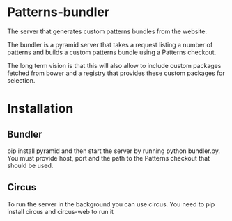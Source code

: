 # Patterns-bundler

The server that generates custom patterns bundles from the website.

The bundler is a pyramid server that takes a request listing a number of 
patterns and builds a custom patterns bundle using a Patterns checkout.

The long term vision is that this will also allow to include custom packages 
fetched from bower and a registry that provides these custom packages for 
selection.

# Installation

## Bundler

pip install pyramid and then start the server by running python bundler.py. 
You must provide host, port and the path to the Patterns checkout that should 
be used.

## Circus

To run the server in the background you can use circus. You need to pip install 
circus and circus-web to run it
